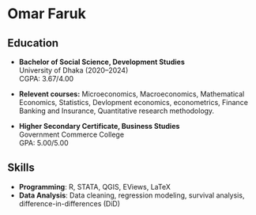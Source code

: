 # Omar Faruk

## Education
- **Bachelor of Social Science, Development Studies**  
  University of Dhaka (2020–2024)  
  CGPA: 3.67/4.00
- ****Relevent courses**:** Microeconomics, Macroeconomics, Mathematical Economics, Statistics, Devlopment economics, econometrics,
    Finance Banking and Insurance, Quantitative research methodology.

- **Higher Secondary Certificate, Business Studies**  
  Government Commerce College  
  GPA: 5.00/5.00  

## Skills
- **Programming**: R, STATA, QGIS, EViews, LaTeX  
- **Data Analysis**: Data cleaning, regression modeling, survival analysis, difference-in-differences (DiD) 
